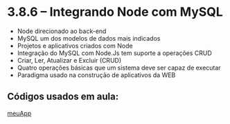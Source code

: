 # 3.8.6 – Integrando Node com MySQL

- Node direcionado ao back-end
- MySQL um dos modelos de dados mais indicados
- Projetos e aplicativos criados com Node
- Integração do MySQL com Node.Js tem suporte a operações CRUD
- Criar, Ler, Atualizar e Excluir (CRUD)
- Quatro operações básicas que um sistema deve ser capaz de executar
- Paradigma usado na construção de aplicativos da WEB


## Códigos usados em aula:

[meuApp](/nodeJs/codigos/mysql/)